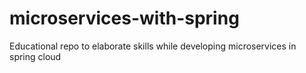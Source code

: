 # microservices-with-spring
Educational repo to elaborate skills while developing microservices in spring cloud
